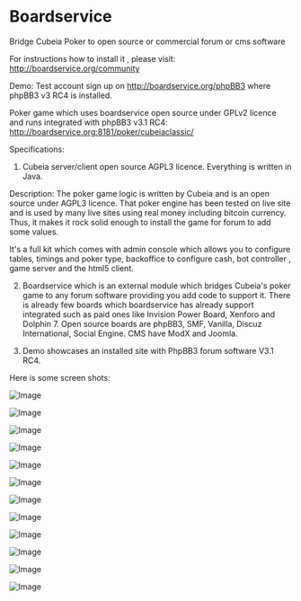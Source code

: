 Boardservice
============

Bridge Cubeia Poker to open source or commercial forum or cms software

For instructions how to install it , please visit: http://boardservice.org/community

Demo:
Test account sign up on http://boardservice.org/phpBB3
where phpBB3 v3 RC4 is installed.

Poker game which uses boardservice open source under GPLv2 licence and runs integrated with phpBB3 v3.1 RC4:
http://boardservice.org:8181/poker/cubeiaclassic/

Specifications:

1. Cubeia server/client open source AGPL3 licence. Everything is written in Java.

Description:
The poker game logic is written by Cubeia and is an open source under AGPL3 licence. 
That poker engine has been tested on live site and is used by many live sites using real money including bitcoin currency.
Thus, it makes it rock solid enough to install the game for forum to add some values.

It's a full kit which comes with admin console which allows you to configure tables, timings and poker type, backoffice to configure cash,
bot controller , game server and the html5 client.


2. Boardservice which is an external module which bridges Cubeia's poker game to any forum software providing you add code 
to support it. There is already few boards which boardservice has already support integrated such as paid ones like Invision Power Board,
Xenforo and Dolphin 7. Open source boards are phpBB3, SMF, Vanilla, Discuz International, Social Engine. CMS have ModX and Joomla.


3. Demo showcases an installed site with PhpBB3 forum software V3.1 RC4. 

Here is some screen shots:

![Image](http://boardservice.org/gallery/ForumIAmLegend.jpg?raw=true)

![Image](http://boardservice.org/gallery/ForumLuckyAndKiller.jpg?raw=true)

![Image](http://boardservice.org/gallery/PreFlop.jpg?raw=true)

![Image](http://boardservice.org/gallery/Flop.jpg?raw=true)

![Image](http://boardservice.org/gallery/Turn.jpg?raw=true)

![Image](http://boardservice.org/gallery/River.jpg?raw=true)

![Image](http://boardservice.org/gallery/BotPlayBig.jpg?raw=true)

![Image](http://boardservice.org/gallery/LuckyRaise.jpg?raw=true)

![Image](http://boardservice.org/gallery/KillerCallBotRaise.jpg?raw=true)

![Image](http://boardservice.org/gallery/AllInsWaiting4Bot.jpg?raw=true)

![Image](http://boardservice.org/gallery/Showdown.jpg?raw=true)

![Image](http://boardservice.org/gallery/ShotdownHandHistory.jpg?raw=true)

